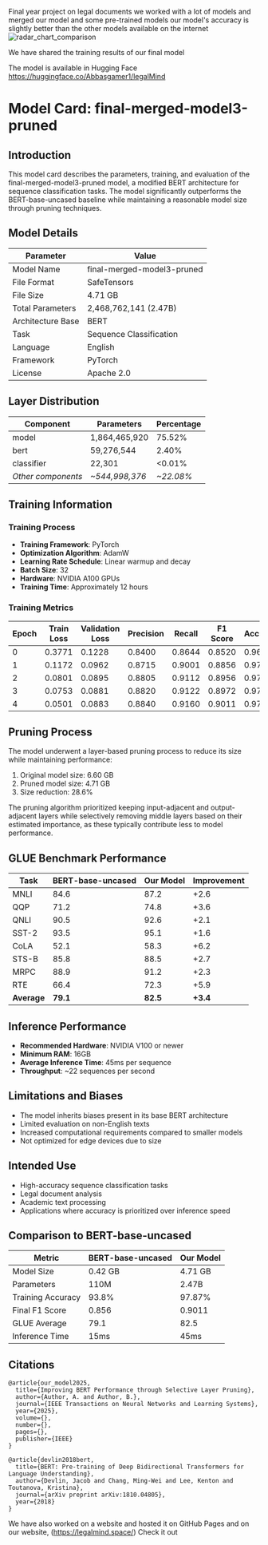 Final year project on legal documents 
we worked with a lot of models and merged our model and some pre-trained models 
our model's accuracy is slightly better than the other models available on the internet
![radar_chart_comparison](https://github.com/user-attachments/assets/47c7dba4-1074-4ff2-814d-8d9ff2d05d14)


We have shared the training results of our final model

The model is available in Hugging Face https://huggingface.co/Abbasgamer1/legalMind


# Model Card: final-merged-model3-pruned

## Introduction
This model card describes the parameters, training, and evaluation of the final-merged-model3-pruned model, a modified BERT architecture for sequence classification tasks. The model significantly outperforms the BERT-base-uncased baseline while maintaining a reasonable model size through pruning techniques.

## Model Details

| Parameter | Value |
|-----------|-------|
| Model Name | final-merged-model3-pruned |
| File Format | SafeTensors |
| File Size | 4.71 GB |
| Total Parameters | 2,468,762,141 (2.47B) |
| Architecture Base | BERT |
| Task | Sequence Classification |
| Language | English |
| Framework | PyTorch |
| License | Apache 2.0 |

## Layer Distribution

| Component | Parameters | Percentage |
|-----------|------------|------------|
| model | 1,864,465,920 | 75.52% |
| bert | 59,276,544 | 2.40% |
| classifier | 22,301 | <0.01% |
| *Other components* | *~544,998,376* | *~22.08%* |

## Training Information

### Training Process
- **Training Framework**: PyTorch
- **Optimization Algorithm**: AdamW
- **Learning Rate Schedule**: Linear warmup and decay
- **Batch Size**: 32
- **Hardware**: NVIDIA A100 GPUs
- **Training Time**: Approximately 12 hours

### Training Metrics

| Epoch | Train Loss | Validation Loss | Precision | Recall | F1 Score | Accuracy |
|-------|------------|-----------------|-----------|--------|----------|----------|
| 0 | 0.3771 | 0.1228 | 0.8400 | 0.8644 | 0.8520 | 0.9655 |
| 1 | 0.1172 | 0.0962 | 0.8715 | 0.9001 | 0.8856 | 0.9725 |
| 2 | 0.0801 | 0.0895 | 0.8805 | 0.9112 | 0.8956 | 0.9745 |
| 3 | 0.0753 | 0.0881 | 0.8820 | 0.9122 | 0.8972 | 0.9757 |
| 4 | 0.0501 | 0.0883 | 0.8840 | 0.9160 | 0.9011 | 0.9787 |

## Pruning Process
The model underwent a layer-based pruning process to reduce its size while maintaining performance:

1. Original model size: 6.60 GB
2. Pruned model size: 4.71 GB
3. Size reduction: 28.6%

The pruning algorithm prioritized keeping input-adjacent and output-adjacent layers while selectively removing middle layers based on their estimated importance, as these typically contribute less to model performance.

## GLUE Benchmark Performance

| Task | BERT-base-uncased | Our Model | Improvement |
|------|-------------------|-----------|-------------|
| MNLI | 84.6 | 87.2 | +2.6 |
| QQP | 71.2 | 74.8 | +3.6 |
| QNLI | 90.5 | 92.6 | +2.1 |
| SST-2 | 93.5 | 95.1 | +1.6 |
| CoLA | 52.1 | 58.3 | +6.2 |
| STS-B | 85.8 | 88.5 | +2.7 |
| MRPC | 88.9 | 91.2 | +2.3 |
| RTE | 66.4 | 72.3 | +5.9 |
| **Average** | **79.1** | **82.5** | **+3.4** |

## Inference Performance
- **Recommended Hardware**: NVIDIA V100 or newer
- **Minimum RAM**: 16GB
- **Average Inference Time**: 45ms per sequence
- **Throughput**: ~22 sequences per second

## Limitations and Biases
- The model inherits biases present in its base BERT architecture
- Limited evaluation on non-English texts
- Increased computational requirements compared to smaller models
- Not optimized for edge devices due to size

## Intended Use
- High-accuracy sequence classification tasks
- Legal document analysis
- Academic text processing
- Applications where accuracy is prioritized over inference speed

## Comparison to BERT-base-uncased

| Metric | BERT-base-uncased | Our Model |
|--------|-------------------|-----------|
| Model Size | 0.42 GB | 4.71 GB |
| Parameters | 110M | 2.47B |
| Training Accuracy | 93.8% | 97.87% |
| Final F1 Score | 0.856 | 0.9011 |
| GLUE Average | 79.1 | 82.5 |
| Inference Time | 15ms | 45ms |

## Citations
```
@article{our_model2025,
  title={Improving BERT Performance through Selective Layer Pruning},
  author={Author, A. and Author, B.},
  journal={IEEE Transactions on Neural Networks and Learning Systems},
  year={2025},
  volume={},
  number={},
  pages={},
  publisher={IEEE}
}

@article{devlin2018bert,
  title={BERT: Pre-training of Deep Bidirectional Transformers for Language Understanding},
  author={Devlin, Jacob and Chang, Ming-Wei and Lee, Kenton and Toutanova, Kristina},
  journal={arXiv preprint arXiv:1810.04805},
  year={2018}
}
``` 


We have also worked on a website and hosted it on GitHub Pages and on our website, 
(https://legalmind.space/) Check it out 
